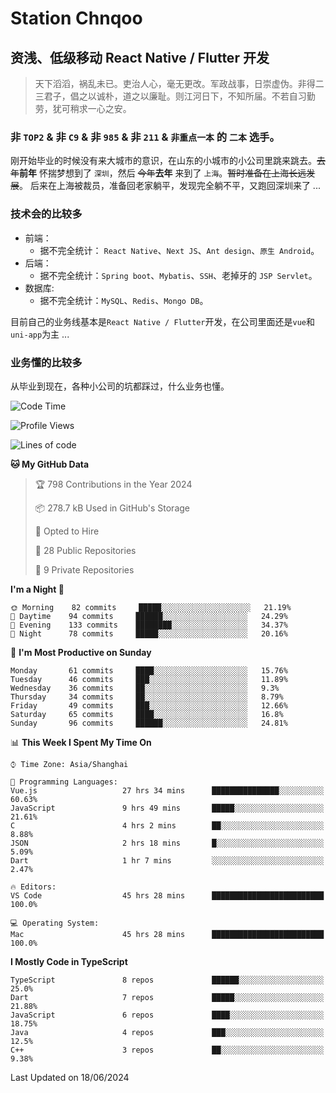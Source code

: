 # Station Chnqoo

## 资浅、低级移动 React Native / Flutter 开发

> 天下滔滔，祸乱未已。吏治人心，毫无更改。军政战事，日崇虚伪。非得二三君子，倡之以诚朴，道之以廉耻。则江河日下，不知所届。不若自习勤劳，犹可稍求一心之安。

### 非 `TOP2` & 非 `C9` & 非 `985` & 非 `211` & `非重点一本` 的 `二本` 选手。

刚开始毕业的时候没有来大城市的意识，在山东的小城市的小公司里跳来跳去。~~去年~~**前年** 怀揣梦想到了 `深圳`，然后 ~~今年~~**去年** 来到了 `上海`。~~暂时准备在上海长远发展~~。
后来在上海被裁员，准备回老家躺平，发现完全躺不平，又跑回深圳来了 ...

### 技术会的比较多

- 前端：
  - 据不完全统计： `React Native`、`Next JS`、`Ant design`、`原生 Android`。
- 后端：
  - 据不完全统计：`Spring boot`、`Mybatis`、`SSH`、老掉牙的 `JSP Servlet`。
- 数据库:
  - 据不完全统计：`MySQL`、`Redis`、`Mongo DB`。

目前自己的业务线基本是`React Native / Flutter`开发，在公司里面还是`vue`和`uni-app`为主 ...

### 业务懂的比较多

从毕业到现在，各种小公司的坑都踩过，什么业务也懂。

<!--START_SECTION:waka-->
![Code Time](http://img.shields.io/badge/Code%20Time-5%2C370%20hrs%2010%20mins-blue)

![Profile Views](http://img.shields.io/badge/Profile%20Views-0-blue)

![Lines of code](https://img.shields.io/badge/From%20Hello%20World%20I%27ve%20Written-260%20Thousand%20lines%20of%20code-blue)

**🐱 My GitHub Data** 

> 🏆 798 Contributions in the Year 2024
 > 
> 📦 278.7 kB Used in GitHub's Storage 
 > 
> 💼 Opted to Hire
 > 
> 📜 28 Public Repositories 
 > 
> 🔑 9 Private Repositories  
 > 
**I'm a Night 🦉** 

```text
🌞 Morning    82 commits     █████░░░░░░░░░░░░░░░░░░░░   21.19% 
🌆 Daytime    94 commits     ██████░░░░░░░░░░░░░░░░░░░   24.29% 
🌃 Evening    133 commits    ████████░░░░░░░░░░░░░░░░░   34.37% 
🌙 Night      78 commits     █████░░░░░░░░░░░░░░░░░░░░   20.16%

```
📅 **I'm Most Productive on Sunday** 

```text
Monday       61 commits     ████░░░░░░░░░░░░░░░░░░░░░   15.76% 
Tuesday      46 commits     ███░░░░░░░░░░░░░░░░░░░░░░   11.89% 
Wednesday    36 commits     ██░░░░░░░░░░░░░░░░░░░░░░░   9.3% 
Thursday     34 commits     ██░░░░░░░░░░░░░░░░░░░░░░░   8.79% 
Friday       49 commits     ███░░░░░░░░░░░░░░░░░░░░░░   12.66% 
Saturday     65 commits     ████░░░░░░░░░░░░░░░░░░░░░   16.8% 
Sunday       96 commits     ██████░░░░░░░░░░░░░░░░░░░   24.81%

```


📊 **This Week I Spent My Time On** 

```text
⌚︎ Time Zone: Asia/Shanghai

💬 Programming Languages: 
Vue.js                   27 hrs 34 mins      ███████████████░░░░░░░░░░   60.63% 
JavaScript               9 hrs 49 mins       █████░░░░░░░░░░░░░░░░░░░░   21.61% 
C                        4 hrs 2 mins        ██░░░░░░░░░░░░░░░░░░░░░░░   8.88% 
JSON                     2 hrs 18 mins       █░░░░░░░░░░░░░░░░░░░░░░░░   5.09% 
Dart                     1 hr 7 mins         ░░░░░░░░░░░░░░░░░░░░░░░░░   2.47%

🔥 Editors: 
VS Code                  45 hrs 28 mins      █████████████████████████   100.0%

💻 Operating System: 
Mac                      45 hrs 28 mins      █████████████████████████   100.0%

```

**I Mostly Code in TypeScript** 

```text
TypeScript               8 repos             ██████░░░░░░░░░░░░░░░░░░░   25.0% 
Dart                     7 repos             █████░░░░░░░░░░░░░░░░░░░░   21.88% 
JavaScript               6 repos             ████░░░░░░░░░░░░░░░░░░░░░   18.75% 
Java                     4 repos             ███░░░░░░░░░░░░░░░░░░░░░░   12.5% 
C++                      3 repos             ██░░░░░░░░░░░░░░░░░░░░░░░   9.38%

```



 Last Updated on 18/06/2024
<!--END_SECTION:waka-->

<!---
ChenqiaoStation/ChenqiaoStation is a ✨ special ✨ repository because its `README.md` (this file) appears on your GitHub profile.
You can click the Preview link to take a look at your changes.
--->
